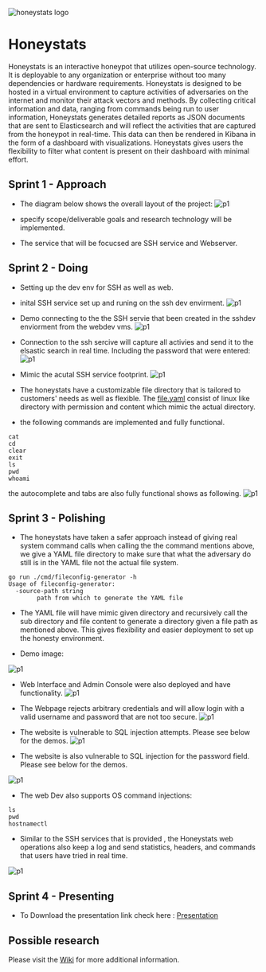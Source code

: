![honeystats logo](https://avatars.githubusercontent.com/u/98433894?s=100&v=4)
# Honeystats   
Honeystats is an interactive honeypot that utilizes open-source technology. It is deployable to any organization or enterprise without too many dependencies or hardware requirements. Honeystats is designed to be hosted in a virtual environment to capture activities of adversaries on the internet and monitor their attack vectors and methods. By collecting critical information and data, ranging from commands being run to user information, Honeystats generates detailed reports as JSON documents that are sent to Elasticsearch and will reflect the activities that are captured from the honeypot in real-time. This data can then be rendered in Kibana in the form of a dashboard with visualizations. Honeystats gives users the flexibility to filter what content is present on their dashboard with minimal effort. 

## Sprint 1 - Approach
-  The diagram below shows the overall layout of the project:
![p1](images/p1.jpg "Diagram")

- specify scope/deliverable goals and research technology will be implemented.
- The service that will be focucsed are SSH service and Webserver.

## Sprint 2 - Doing 

- Setting up the dev env for SSH as well as web.


- inital SSH service set up and runing on the ssh dev envirment. 
![p1](images/runningSSJ.gif)

- Demo connecting to the the SSH servie that been created in the sshdev enviorment from the webdev vms.
![p1](images/connectingSSh.gif)

- Connection to the ssh sercive will capture all activies and send it to the elsastic search in real time. Including the password that were entered:
![p1](images/ElasticSearch.png)

- Mimic the acutal SSH service footprint.
![p1](images/footprint.png)


- The honeystats have a customizable file directory that is tailored to customers' needs as well as flexible.  The [file.yaml](https://github.com/honeystats/ssh/blob/main/files.yaml) consist of linux like directory with permission and content which mimic the actual directory.

- the following commands are implemented and fully functional.
```
cat
cd 
clear 
exit 
ls 
pwd 
whoami
```
the autocomplete and tabs are also fully functional shows as following. 
![p1](images/autocomplete.gif)



## Sprint 3 - Polishing

- The honeystats have taken a safer approach instead of giving real system command calls when calling the the command mentions above, we give a YAML file directory to make sure that what the adversary do still is in the YAML file not the actual file system. 

```
go run ./cmd/fileconfig-generator -h
Usage of fileconfig-generator:
  -source-path string
    	path from which to generate the YAML file
```

- The YAML file will have mimic given directory and recursively call the sub directory and file content to generate a directory given a file path as mentioned above. This gives flexibility and easier deployment to set up the honesty environment.  

- Demo image:

![p1](images/yamlgenerator.png)


- Web Interface and Admin Console were also deployed and have functionality. 
![p1](images/LoginPage.png)

- The Webpage rejects arbitrary credentials and will allow login with a valid username and password that are not too secure. 
![p1](images/login.gif)

- The website is vulnerable to SQL injection attempts. Please see below for the demos.
![p1](images/loginwithSQL.gif)


- The website is also vulnerable to SQL injection for the password field. Please see below for the demos. 

![p1](images/loginwithSQLfail.gif)

- The web Dev also supports OS command injections:
```
ls
pwd
hostnamectl
```

- Similar to the SSH services that is provided , the Honeystats web operations also keep a log and send statistics, headers, and commands that users have tried in real time.

![p1](images/webdev_elstic.png)



## Sprint 4 - Presenting

- To Download the presentation link check here : [Presentation](https://f.kps.ninja/capstone-presentation/)

## Possible research

Please visit the [Wiki](https://github.com/honeystats/honeystats/wiki) for more additional information. 
